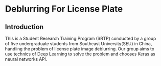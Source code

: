 # Deblurring For License Plate
## Introduction
This is a Student Research Training Program (SRTP) conducted by a group of five undergraduate students from Southeast University(SEU) in China, handling the problem of license plate image deblurring.
Our group aims to use technics of Deep Learning to solve the problem and chooses Keras as neural networks API.
